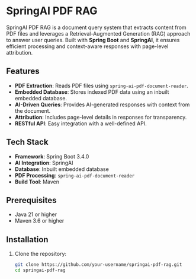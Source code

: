 # SpringAI PDF RAG

SpringAI PDF RAG is a document query system that extracts content from PDF files and leverages a Retrieval-Augmented Generation (RAG) approach to answer user queries. Built with **Spring Boot** and **SpringAI**, it ensures efficient processing and context-aware responses with page-level attribution.

## Features

- **PDF Extraction**: Reads PDF files using `spring-ai-pdf-document-reader`.
- **Embedded Database**: Stores indexed PDF data using an inbuilt embedded database.
- **AI-Driven Queries**: Provides AI-generated responses with context from the document.
- **Attribution**: Includes page-level details in responses for transparency.
- **RESTful API**: Easy integration with a well-defined API.

## Tech Stack

- **Framework**: Spring Boot 3.4.0
- **AI Integration**: SpringAI
- **Database**: Inbuilt embedded database
- **PDF Processing**: `spring-ai-pdf-document-reader`
- **Build Tool**: Maven

## Prerequisites

- Java 21 or higher
- Maven 3.6 or higher

## Installation

1. Clone the repository:
   ```bash
   git clone https://github.com/your-username/springai-pdf-rag.git
   cd springai-pdf-rag
